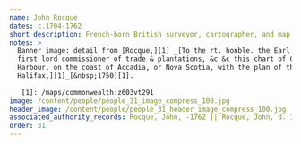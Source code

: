 ```yaml
---
name: John Rocque
dates: c.1704-1762
short_description: French-born British surveyor, cartographer, and map seller
notes: > 
  Banner image: detail from [Rocque,][1] _[To the rt. honble. the Earl of Halifax,
  first lord commissioner of trade & plantations, &c &c this chart of Chibucto
  Harbour, on the coast of Accadia, or Nova Scotia, with the plan of the town of
  Halifax,][1]_[&nbsp;1750][1].
  
   [1]: /maps/commonwealth:z603vt291
image: /content/people/people_31_image_compress_100.jpg
header_image: /content/people/people_31_header_image_compress_100.jpg
associated_authority_records: Rocque, John, -1762 || Rocque, John, d. 1762
order: 31
---
```

